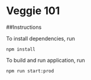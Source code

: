 # Veggie 101 

##Instructions

To install dependencies, run

```
npm install
```

To build and run application, run

```
npm run start:prod

